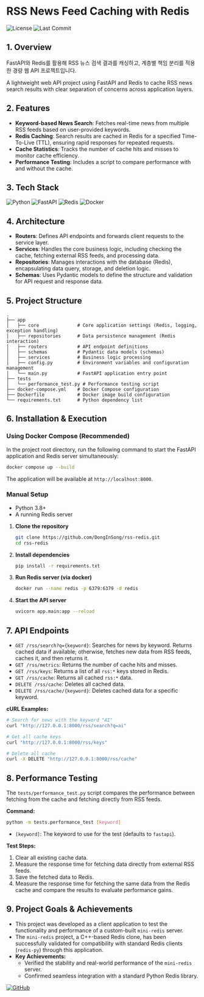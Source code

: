 # RSS News Feed Caching with Redis

![License](https://img.shields.io/github/license/DongInSong/rss-redis)
![Last Commit](https://img.shields.io/github/last-commit/DongInSong/rss-redis)

## 1. Overview

FastAPI와 Redis를 활용해 RSS 뉴스 검색 결과를 캐싱하고, 계층별 책임 분리를 적용한 경량 웹 API 프로젝트입니다.

A lightweight web API project using FastAPI and Redis to cache RSS news search results with clear separation of concerns across application layers.

## 2. Features

- **Keyword-based News Search**: Fetches real-time news from multiple RSS feeds based on user-provided keywords.
- **Redis Caching**: Search results are cached in Redis for a specified Time-To-Live (TTL), ensuring rapid responses for repeated requests.
- **Cache Statistics**: Tracks the number of cache hits and misses to monitor cache efficiency.
- **Performance Testing**: Includes a script to compare performance with and without the cache.

## 3. Tech Stack

![Python](https://img.shields.io/badge/Python-3776AB?style=for-the-badge&logo=python&logoColor=white)
![FastAPI](https://img.shields.io/badge/FastAPI-009688?style=for-the-badge&logo=fastapi&logoColor=white)
![Redis](https://img.shields.io/badge/Redis-DC382D?style=for-the-badge&logo=redis&logoColor=white)
![Docker](https://img.shields.io/badge/Docker-2496ED?style=for-the-badge&logo=docker&logoColor=white)

## 4. Architecture

- **Routers**: Defines API endpoints and forwards client requests to the service layer.
- **Services**: Handles the core business logic, including checking the cache, fetching external RSS feeds, and processing data.
- **Repositories**: Manages interactions with the database (Redis), encapsulating data query, storage, and deletion logic.
- **Schemas**: Uses Pydantic models to define the structure and validation for API request and response data.

## 5. Project Structure

```
.
├── app
│   ├── core              # Core application settings (Redis, logging, exception handling)
│   ├── repositories      # Data persistence management (Redis interaction)
│   ├── routers           # API endpoint definitions
│   ├── schemas           # Pydantic data models (schemas)
│   ├── services          # Business logic processing
│   ├── config.py         # Environment variables and configuration management
│   └── main.py           # FastAPI application entry point
├── tests
│   └── performance_test.py # Performance testing script
├── docker-compose.yml    # Docker Compose configuration
├── Dockerfile            # Docker image build configuration
└── requirements.txt      # Python dependency list
```

## 6. Installation & Execution

### Using Docker Compose (Recommended)

In the project root directory, run the following command to start the FastAPI application and Redis server simultaneously:

```bash
docker compose up --build
```

The application will be available at `http://localhost:8000`.

### Manual Setup

- Python 3.8+
- A running Redis server

1.  **Clone the repository**
    ```bash
    git clone https://github.com/DongInSong/rss-redis.git
    cd rss-redis
    ```

2.  **Install dependencies**
    ```bash
    pip install -r requirements.txt
    ```

3.  **Run Redis server (via docker)**
    ```bash
    docker run --name redis -p 6379:6379 -d redis
    ```

4.  **Start the API server**
    ```bash
    uvicorn app.main:app --reload
    ```

## 7. API Endpoints

- `GET /rss/search?q={keyword}`: Searches for news by keyword. Returns cached data if available; otherwise, fetches new data from RSS feeds, caches it, and then returns it.
- `GET /rss/metrics`: Returns the number of cache hits and misses.
- `GET /rss/keys`: Returns a list of all `rss:*` keys stored in Redis.
- `GET /rss/cache`: Returns all cached `rss:*` data.
- `DELETE /rss/cache`: Deletes all cached data.
- `DELETE /rss/cache/{keyword}`: Deletes cached data for a specific keyword.

**cURL Examples:**
```bash
# Search for news with the keyword "AI"
curl "http://127.0.0.1:8000/rss/search?q=ai"

# Get all cache keys
curl "http://127.0.0.1:8000/rss/keys"

# Delete all cache
curl -X DELETE "http://127.0.0.1:8000/rss/cache"
```

## 8. Performance Testing

The `tests/performance_test.py` script compares the performance between fetching from the cache and fetching directly from RSS feeds.

**Command:**
```bash
python -m tests.performance_test [keyword]
```
- `[keyword]`: The keyword to use for the test (defaults to `fastapi`).

**Test Steps:**
1.  Clear all existing cache data.
2.  Measure the response time for fetching data directly from external RSS feeds.
3.  Save the fetched data to Redis.
4.  Measure the response time for fetching the same data from the Redis cache and compare the results to evaluate performance gains.

## 9. Project Goals & Achievements

- This project was developed as a client application to test the functionality and performance of a custom-built `mini-redis` server.
- The `mini-redis` project, a C++-based Redis clone, has been successfully validated for compatibility with standard Redis clients (`redis-py`) through this application.
- **Key Achievements:**
  - Verified the stability and real-world performance of the `mini-redis` server.
  - Confirmed seamless integration with a standard Python Redis library.

[![GitHub](https://img.shields.io/badge/mini_redis-181717?style=flat&logo=github&logoColor=white)](https://github.com/DongInSong/mini-redis)
